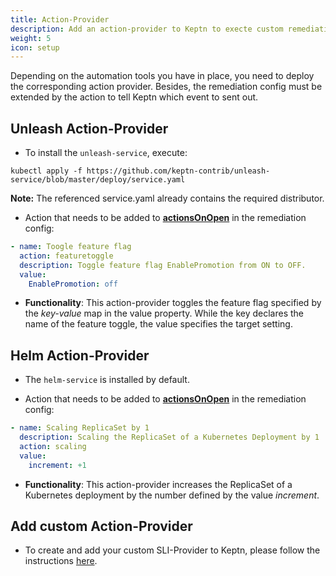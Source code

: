 ```yaml
---
title: Action-Provider
description: Add an action-provider to Keptn to execte custom remediation actions.
weight: 5
icon: setup
---
```


Depending on the automation tools you have in place, you need to deploy the corresponding action provider. 
Besides, the remediation config must be extended by the action to tell Keptn which event to sent out. 

## Unleash Action-Provider




* To install the `unleash-service`, execute:

```console
kubectl apply -f https://github.com/keptn-contrib/unleash-service/blob/master/deploy/service.yaml
```

**Note:** The referenced service.yaml already contains the required distributor.

* Action that needs to be added to [**actionsOnOpen**](../remediation/#actions-on-open) in the remediation config:  

```yaml
- name: Toogle feature flag
  action: featuretoggle
  description: Toggle feature flag EnablePromotion from ON to OFF.
  value: 
    EnablePromotion: off
```

* **Functionality**: This action-provider toggles the feature flag specified by the *key-value* map in the value property. While the key declares the name of the feature toggle, the value specifies the target setting.   

## Helm Action-Provider

* The `helm-service` is installed by default. 

* Action that needs to be added to [**actionsOnOpen**](../remediation/#actions-on-open) in the remediation config: 

```yaml
- name: Scaling ReplicaSet by 1
  description: Scaling the ReplicaSet of a Kubernetes Deployment by 1
  action: scaling
  value: 
    increment: +1
```

* **Functionality**: This action-provider increases the ReplicaSet of a Kubernetes deployment by the number defined by the value *increment*.  


## Add custom Action-Provider

* To create and add your custom SLI-Provider to Keptn, please follow the instructions [here](../../integrations/action_provider).